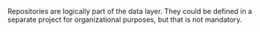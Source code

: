 ﻿Repositories are logically part of the data layer.
They could be defined in a separate project for organizational purposes, but that is not mandatory.